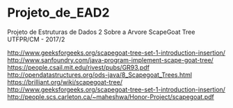 # Projeto_de_EAD2

Projeto de Estruturas de Dados 2
Sobre a Arvore ScapeGoat Tree
UTFPR/CM - 2017/2

http://www.geeksforgeeks.org/scapegoat-tree-set-1-introduction-insertion/
http://www.sanfoundry.com/java-program-implement-scape-goat-tree/
https://people.csail.mit.edu/rivest/pubs/GR93.pdf
http://opendatastructures.org/ods-java/8_Scapegoat_Trees.html
https://brilliant.org/wiki/scapegoat-tree/
http://www.geeksforgeeks.org/scapegoat-tree-set-1-introduction-insertion/
http://people.scs.carleton.ca/~maheshwa/Honor-Project/scapegoat.pdf

